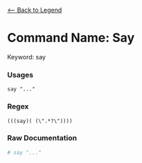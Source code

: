 [<-- Back to Legend](../legend.md)

# Command Name: Say
Keyword: say

### Usages
```
say "..."
```

### Regex
```regexp
(((say)( (\".*?\"))))
```

### Raw Documentation
```yml
# say "..."
```

